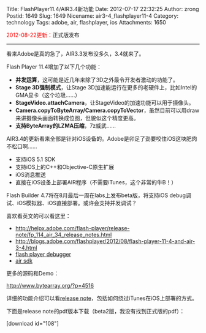Title: FlashPlayer11.4/AIR3.4新功能
Date: 2012-07-17 22:32:25
Author: zrong
Postid: 1649
Slug: 1649
Nicename: air3-4_flashplayer11-4
Category: technology
Tags: adobe, air, flashplayer, ios
Attachments: 1650

<span style="color:red">2012-08-22更新：</span>正式版发布

----

看来Adobe是真的急了，AIR3.3发布没多久，3.4就来了。

Flash Player 11.4增加了以下几个功能：

-   **并发运算**，这可能是近几年来除了3D之外最令开发者激动的功能了。
-   **Stage 3D强制模式**，让Stage 3D加速能运行在更多的老硬件上，比如Intel的GMA显卡（这个垃圾……）
-   **StageVideo.attachCamera**，让StageVideo的加速功能可以用于摄像头。
-   **Camera.copyToByteArray/Camera.copyToVector**，虽然目前可以用draw来讲摄像头画面转换成位图，但貌似这个精度更高。
-   **支持ByteArray的LZMA压缩**，7z威武……

AIR3.4的更新看来全部是针对iOS设备的。Adobe是卯足了劲要咬住iOS这块肥肉不松口啊……<!--more-->

-   支持iOS 5.1 SDK
-   支持iOS上的C++和Objective-C原生扩展
-   iOS消息推送
-   直接在iOS设备上部署AIR程序（不需要iTunes，这个非常的牛B！）

Flash Builder 4.7将在8月最后一周在labs上发布beta版，将支持iOS debug调试、iOS模拟器、iOS直接部署。或许会支持并发调试？

喜欢看英文的可以看这里：

-   <http://helpx.adobe.com/flash-player/release-note/fp_114_air_34_release_notes.html>
-   <http://blogs.adobe.com/flashplayer/2012/08/flash-player-11-4-and-air-3-4.html>
-   [flash player debugger](http://www.adobe.com/support/flashplayer/downloads.html)
-   [air sdk](http://www.adobe.com/devnet/air/air-sdk-download.html)

更多的源码和Demo：

<http://www.bytearray.org/?p=4516>

详细的功能介绍可以看[release note](http://helpx.adobe.com/flash-player/release-note/fp_114_air_34_release_notes.html)，包括如何绕过iTunes在iOS上部署的方式。

下面是release note的pdf版本下载（beta2版，我没有找到正式版的pdf）：

[download id="108"]

